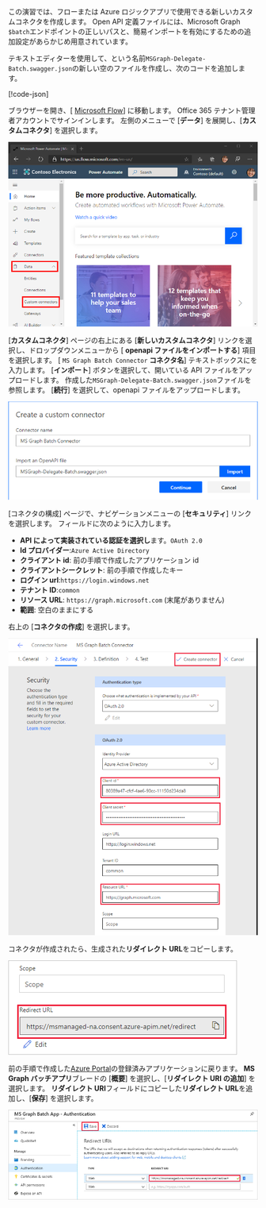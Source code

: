 <!-- markdownlint-disable MD002 MD041 -->

この演習では、フローまたは Azure ロジックアプリで使用できる新しいカスタムコネクタを作成します。 Open API 定義ファイルには、Microsoft Graph `$batch`エンドポイントの正しいパスと、簡易インポートを有効にするための追加設定があらかじめ用意されています。

テキストエディターを使用して、という名前`MSGraph-Delegate-Batch.swagger.json`の新しい空のファイルを作成し、次のコードを追加します。

[!code-json[](../LabFiles/MSGraph-Delegate-Batch.swagger.json)]

ブラウザーを開き、[ [Microsoft Flow](https://flow.microsoft.com)] に移動します。 Office 365 テナント管理者アカウントでサインインします。 左側のメニューで [**データ**] を展開し、[**カスタムコネクタ**] を選択します。

![Microsoft Flow のカスタムコネクタメニュー項目のスクリーンショット](./images/flow-conn1.png)

[**カスタムコネクタ**] ページの右上にある [**新しいカスタムコネクタ**] リンクを選択し、ドロップダウンメニューから [ **openapi ファイルをインポートする**] 項目を選択します。 [ `MS Graph Batch Connector` **コネクタ名**] テキストボックスにを入力します。 [**インポート**] ボタンを選択して、開いている API ファイルをアップロードします。 作成した`MSGraph-Delegate-Batch.swagger.json`ファイルを参照します。 [**続行**] を選択して、openapi ファイルをアップロードします。

 ![[カスタムコネクタの作成] ダイアログのスクリーンショット](./images/flow-conn3.png)

[コネクタの構成] ページで、ナビゲーションメニューの [**セキュリティ**] リンクを選択します。 フィールドに次のように入力します。

- **API によって実装されている認証を選択し**ます。`OAuth 2.0`
- **Id プロバイダー**:`Azure Active Directory`
- **クライアント id**: 前の手順で作成したアプリケーション id
- **クライアントシークレット**: 前の手順で作成したキー
- **ログイン url**:`https://login.windows.net`
- **テナント ID**:`common`
- **リソース URL**: `https://graph.microsoft.com` (末尾がありません)
- **範囲**: 空白のままにする

右上の [**コネクタの作成**] を選択します。

![コネクタ構成の [セキュリティ] タブのスクリーンショット](./images/flow-conn4.png)

コネクタが作成されたら、生成された**リダイレクト URL**をコピーします。

![生成されたリダイレクト URL のスクリーンショット](./images/flow-conn5.png)

前の手順で作成した[Azure Portal](https://aad.portal.azure.com)の登録済みアプリケーションに戻ります。 **MS Graph バッチアプリ**ブレードの [**概要**] を選択し、[**リダイレクト URI の追加**] を選択します。 **リダイレクト URI**フィールドにコピーした**リダイレクト URL**を追加し、[**保存**] を選択します。

![Azure portal の応答 Url ブレードのスクリーンショット](./images/flow-conn-preview6.png)
